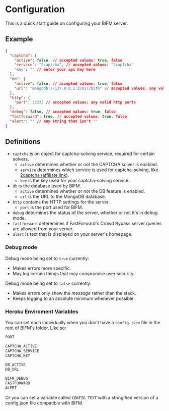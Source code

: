 # Configuration

This is a quick start guide on configuring your BIFM server.

## Example

```json
{
  "captcha": {
    "active": false, // accepted values: true, false
    "service": "2captcha", // accepted values: "2captcha"
    "key": "" // enter your api key here
  },
  "db": {
    "active": false, // accepted values: true, false
    "url": "mongodb://127.0.0.1:27017/bifm" // accepted values: any valid mongoDB url
  },
  "http": {
    "port": 32333 // accepted values: any valid http ports
  }, 
  "debug": false, // accepted values: true, false
  "fastforward": true, // accepted values: true, false
  "alert": "" // any string that isn't ""
}
```

## Definitions

- `captcha` is on object for captcha-solving service, required for certain solvers.
  - `active` determines whether or not the CAPTCHA solver is enabled.
  - `service` determines which service is used for captcha-solving, like [2captcha (affiliate link)](https://2captcha.com?from=12366899).
  - `key` is the key used for your captcha-solving service.
- `db` is the database used by BIFM.
  - `active` determines whether or not the DB feature is enabled.
  - `url` is the URL to the MongoDB database.
- `http` contains the HTTP settings for the server.
  - `port` is the port used for BIFM.
- `debug` determines the status of the server, whether or not it's in debug mode. 
- `fastforward` deteremines if FastForward's Crowd Bypass server queries are allowed from your server.
- `alert` is text that is displayed on your server's homepage.

### Debug mode

Debug mode being set to `true` currently:
- Makes errors more specific.
- May log certain things that may compromise user security.

Debug mode being set to `false` currently:
- Makes errors only show the *message* rather than the stack.
- Keeps logging to an absolute minimum whenever possible.

### Heroku Enviroment Variables

You can set each individually when you don't have a `config.json` file in the root of BIFM's folder. Like so:

```sh
PORT

CAPTCHA_ACTIVE
CAPTCHA_SERVICE
CAPTCHA_KEY

DB_ACTIVE
DB_URL

BIFM_DEBUG
FASTFORWARD
ALERT
```

Or you can set a variable called `CONFIG_TEXT` with a stringified version of a config.json file compatible with BIFM.